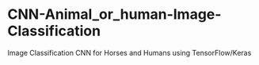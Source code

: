# CNN-Animal_or_human-Image-Classification
Image Classification CNN for Horses and Humans using TensorFlow/Keras
